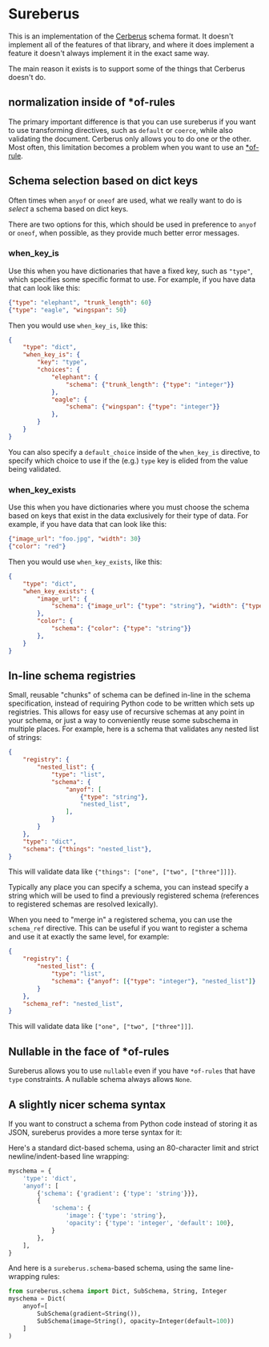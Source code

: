 # Sureberus

This is an implementation of the [Cerberus](https://github.com/pyeve/cerberus/)
schema format. It doesn't implement all of the features of that library, and
where it does implement a feature it doesn't always implement it in the exact
same way.

The main reason it exists is to support some of the things that Cerberus doesn't
do.

## normalization inside of *of-rules

The primary important difference is that you can use sureberus if you want to
use transforming directives, such as `default` or `coerce`, while also
validating the document. Cerberus only allows you to do one or the other. Most
often, this limitation becomes a problem when you want to use an
[*of-rule](http://docs.python-cerberus.org/en/stable/validation-rules.html#of-rules).

## Schema selection based on dict keys

Often times when `anyof` or `oneof` are used, what we really want to do is
*select* a schema based on dict keys.

There are two options for this, which should be used in preference to `anyof` or
`oneof`, when possible, as they provide much better error messages.

### when_key_is

Use this when you have dictionaries that have a fixed key, such as `"type"`,
which specifies some specific format to use. For example, if you have data that
can look like this:

```json
{"type": "elephant", "trunk_length": 60}
{"type": "eagle", "wingspan": 50}
```

Then you would use `when_key_is`, like this:

```json
{
    "type": "dict",
    "when_key_is": {
        "key": "type",
        "choices": {
            "elephant": {
                "schema": {"trunk_length": {"type": "integer"}}
            },
            "eagle": {
                "schema": {"wingspan": {"type": "integer"}}
            },
        }
    }
}
```

You can also specify a `default_choice` inside of the `when_key_is` directive,
to specify which choice to use if the (e.g.) `type` key is elided from the
value being validated.

### when_key_exists

Use this when you have dictionaries where you must choose the schema based on
keys that exist in the data exclusively for their type of data. For example, if
you have data that can look like this:

```json
{"image_url": "foo.jpg", "width": 30}
{"color": "red"}
```

Then you would use `when_key_exists`, like this:

```json
{
    "type": "dict",
    "when_key_exists": {
        "image_url": {
            "schema": {"image_url": {"type": "string"}, "width": {"type": "integer"}}
        },
        "color": {
            "schema": {"color": {"type": "string"}}
        },
    }
}
```


## In-line schema registries

Small, reusable "chunks" of schema can be defined in-line in the schema
specification, instead of requiring Python code to be written which sets up
registries. This allows for easy use of recursive schemas at any point in your
schema, or just a way to conveniently reuse some subschema in multiple places.
For example, here is a schema that validates any nested list of strings:

```json
{
    "registry": {
        "nested_list": {
            "type": "list",
            "schema": {
                "anyof": [
                    {"type": "string"},
                    "nested_list",
                ],
            }
        }
    },
    "type": "dict",
    "schema": {"things": "nested_list"},
}
```

This will validate data like `{"things": ["one", ["two", ["three"]]]}`.

Typically any place you can specify a schema, you can instead specify a string
which will be used to find a previously registered schema (references to
registered schemas are resolved lexically).

When you need to "merge in" a registered schema, you can use the `schema_ref`
directive. This can be useful if you want to register a schema and use it at
exactly the same level, for example:

```json
{
    "registry": {
        "nested_list": {
            "type": "list",
            "schema": {"anyof": [{"type": "integer"}, "nested_list"]}
        }
    },
    "schema_ref": "nested_list",
}
```

This will validate data like `["one", ["two", ["three"]]]`.


## Nullable in the face of *of-rules

Sureberus allows you to use `nullable` even if you have `*of-rules` that have
`type` constraints. A nullable schema always allows `None`.

## A slightly nicer schema syntax

If you want to construct a schema from Python code instead of storing it as
JSON, sureberus provides a more terse syntax for it:

Here's a standard dict-based schema, using an 80-character limit and strict
newline/indent-based line wrapping:

```python
myschema = {
    'type': 'dict',
    'anyof': [
        {'schema': {'gradient': {'type': 'string'}}},
        {
            'schema': {
                'image': {'type': 'string'},
                'opacity': {'type': 'integer', 'default': 100},
            }
        },
    ],
}
```

And here is a `sureberus.schema`-based schema, using the same line-wrapping
rules:

```python
from sureberus.schema import Dict, SubSchema, String, Integer
myschema = Dict(
    anyof=[
        SubSchema(gradient=String()),
        SubSchema(image=String(), opacity=Integer(default=100))
    ]
)
```
